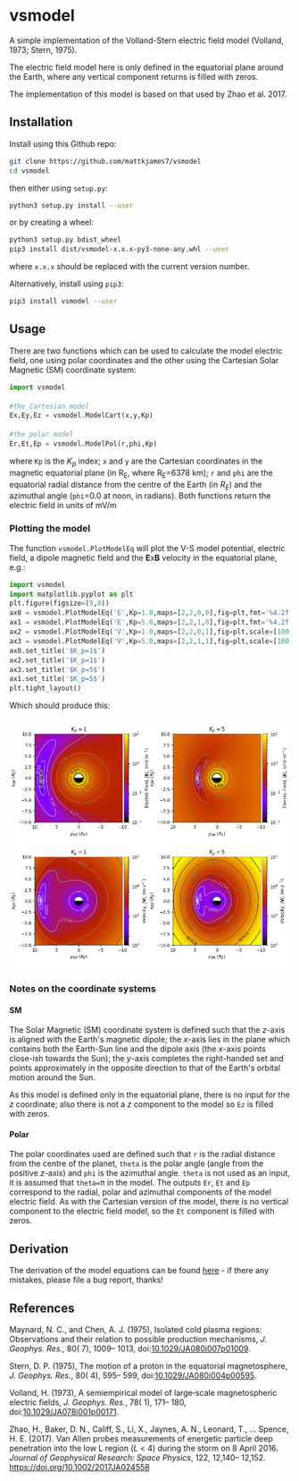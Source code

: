 # vsmodel
A simple implementation of the Volland-Stern electric field model (Volland, 1973; Stern, 1975).

The electric field model here is only defined in the equatorial plane around the Earth, where any vertical component returns is filled with zeros.

The implementation of this model is based on that used by Zhao et al. 2017.

## Installation

Install using this Github repo:

```bash
git clone https://github.com/mattkjames7/vsmodel
cd vsmodel
```

then either using `setup.py`:

```bash
python3 setup.py install --user
```

or by creating a wheel:

```bash
python3 setup.py bdist_wheel
pip3 install dist/vsmodel-x.x.x-py3-none-any.whl --user
```

where `x.x.x` should be replaced with the current version number.



Alternatively, install using `pip3`:

```bash
pip3 install vsmodel --user
```



## Usage

There are two functions which can be used to calculate the model electric field, one using polar coordinates and the other using the Cartesian Solar Magnetic (SM) coordinate system:

```python
import vsmodel

#the Cartesian model
Ex,Ey,Ez = vsmodel.ModelCart(x,y,Kp)

#the polar model
Er,Et,Ep = vsmodel.ModelPol(r,phi,Kp)
```

where `Kp` is the *K<sub>p</sub>* index; `x` and `y`  are the Cartesian coordinates in the magnetic equatorial plane (in R<sub>E</sub>, where R<sub>E</sub>=6378 km); `r` and `phi` are the equatorial radial distance from the centre of the Earth (in *R<sub>E</sub>*) and the azimuthal angle (`phi`=0.0 at noon, in radians). Both functions return the electric field in units of mV/m

### Plotting the model

The function `vsmodel.PlotModelEq` will plot the V-S model potential, electric field, a dipole magnetic field and the **E**x**B** velocity in the equatorial plane, e.g.:

```python
import vsmodel
import matplotlib.pyplot as plt
plt.figure(figsize=(9,8))
ax0 = vsmodel.PlotModelEq('E',Kp=1.0,maps=[2,2,0,0],fig=plt,fmt='%4.2f',scale=[0.01,10.0])
ax1 = vsmodel.PlotModelEq('E',Kp=5.0,maps=[2,2,1,0],fig=plt,fmt='%4.2f',scale=[0.01,10.0])
ax2 = vsmodel.PlotModelEq('V',Kp=1.0,maps=[2,2,0,1],fig=plt,scale=[100.0,100000.0])
ax3 = vsmodel.PlotModelEq('V',Kp=5.0,maps=[2,2,1,1],fig=plt,scale=[100.0,100000.0])
ax0.set_title('$K_p=1$')
ax2.set_title('$K_p=1$')
ax3.set_title('$K_p=5$')
ax1.set_title('$K_p=5$')
plt.tight_layout()
```

Which should produce this:

![vsexample.png](vsexample.png)



### Notes on the coordinate systems

#### SM

The Solar Magnetic (SM) coordinate system is defined such that the *z*-axis is aligned with the Earth's magnetic dipole; the *x*-axis lies in the plane which contains both the Earth-Sun line and the dipole axis (the *x*-axis points close-ish towards the Sun); the *y*-axis completes the right-handed set and points approximately in the opposite direction to that of the Earth's orbital motion around the Sun.

As this model is defined only in the equatorial plane, there is no input for the *z* coordinate; also there is not a *z* component to the model so `Ez` is filled with zeros.

#### Polar

The polar coordinates used are defined such that `r` is the radial distance from the centre of the planet, `theta` is the polar angle (angle from the positive *z*-axis) and `phi` is the azimuthal angle. `theta` is not used as an input, it is assumed that `theta=`&pi; in the model. The outputs `Er`, `Et` and `Ep` correspond to the radial, polar and azimuthal components of the model electric field. As with the Cartesian version of the model, there is no vertical component to the electric field model, so the `Et` component is filled with zeros.

## Derivation

The derivation of the model equations can be found [here](doc/vsmodel.pdf) - if there any mistakes, please file a bug report, thanks!



## References

Maynard, N. C., and Chen, A. J. (1975), Isolated cold plasma regions: Observations and their relation to possible production mechanisms, *J. Geophys. Res.*, 80( 7), 1009– 1013, doi:[10.1029/JA080i007p01009](https://doi.org/10.1029/JA080i007p01009).

Stern, D. P. (1975), The motion of a proton in the equatorial magnetosphere, *J. Geophys. Res.*, 80( 4), 595– 599, doi:[10.1029/JA080i004p00595](https://doi.org/10.1029/JA080i004p00595).

Volland, H. (1973), A semiempirical model of large‐scale magnetospheric electric fields, *J. Geophys. Res.*, 78( 1), 171– 180, doi:[10.1029/JA078i001p00171](https://doi.org/10.1029/JA078i001p00171).

Zhao, H., Baker, D. N., Califf, S., Li, X., Jaynes, A. N., Leonard, T., … Spence, H. E. (2017). Van Allen probes measurements of energetic particle deep penetration into the low L region (*L* < 4) during the storm on 8 April 2016. *Journal of Geophysical Research: Space Physics*, 122, 12,140– 12,152. https://doi.org/10.1002/2017JA024558